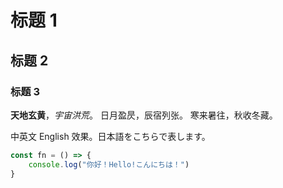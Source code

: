 # 标题 1

## 标题 2

### 标题 3

**天地玄黄**，*宇宙洪荒*。 日月盈昃，辰宿列张。 寒来暑往，秋收冬藏。 

中英文 English 效果。日本語をこちらで表します。

```javascript
const fn = () => {
    console.log("你好！Hello!こんにちは！")
}
```

